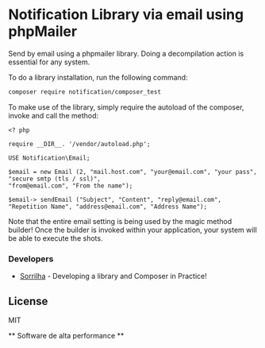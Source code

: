 # Notification Library via email using phpMailer

Send by email using a phpmailer library. Doing a decompilation action is essential for any system.

To do a library installation, run the following command:

```sh
composer require notification/composer_test
```
To make use of the library, simply require the autoload of the composer, invoke and call the method:
```
<? php

require __DIR__. '/vendor/autoload.php';

USE Notification\Email;

$email = new Email (2, "mail.host.com", "your@email.com", "your pass", "secure smtp (tls / ssl)",
"from@email.com", "From the name");

$email-> sendEmail ("Subject", "Content", "reply@email.com", "Repetition Name", "address@email.com", "Address Name");
```

Note that the entire email setting is being used by the magic method builder! Once the builder is invoked within your application, your system will be able to execute the shots.

### Developers
* [Sorrilha] - Developing a library and Composer in Practice!

License
----

MIT

** Software de alta performance **

[//]: #
[Sorrilha]: <mailto: andersonse@gmail.com>
[phpMailer]: <AndersonSorrilha / notifatonPHPMailer>